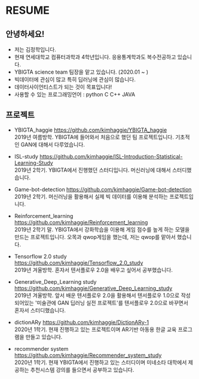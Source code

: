 # RESUME

## 안녕하세요!
* 저는 김정학입니다. 
* 현재 연세대학교 컴퓨터과학과 4학년입니다. 응용통계학과도 복수전공하고 있습니다.
* YBIGTA science team 팀장을 맡고 있습니다. (2020.01 ~ )
* 빅데이터에 관심이 많고 특히 딥러닝에 관심이 많습니다.
* 데이터사이언티스트가 되는 것이 목표입니다!
* 사용할 수 있는 프로그래밍언어 : python C C++ JAVA 


## 프로젝트
* YBIGTA_haggie
https://github.com/kimhaggie/YBIGTA_haggie <br>
2019년 여름방학. YBIGTA에 들어와서 처음으로 했던 팀 프로젝트입니다. 기초적인 GAN에 대해서 다루었습니다.

* ISL-study
https://github.com/kimhaggie/ISL-Introduction-Statistical-Learning-Study <br>
2019년 2학기. YBIGTA에서 진행했던 스터디입니다. 머신러닝에 대해서 스터디했습니다.

* Game-bot-detection
https://github.com/kimhaggie/Game-bot-detection <br> 
2019년 2학기. 머신러닝을 활용해서 실제 빅 데이터를 이용해 분석하는 프로젝트입니다. 

* Reinforcement_learning
https://github.com/kimhaggie/Reinforcement_learning <br>
2019년 2학기 말. YBIGTA에서 강화학습을 이용해 게임 점수를 높게 하는 모델을 만드는 프로젝트입니다. 오목과 qwop게임을 했는데, 저는 qwop를 맡아서 했습니다.

* Tensorflow 2.0 study
https://github.com/kimhaggie/Tensorflow_2.0_study <br>
2019년 겨울방학. 혼자서 텐서플로우 2.0을 배우고 싶어서 공부했습니다.

* Generative_Deep_Learning study
https://github.com/kimhaggie/Generative_Deep_Learning_study <br>
2019년 겨울방학. 앞서 배운 텐서플로우 2.0을 활용해서 텐서플로우 1.0으로 작성되어있는 '미술관에 GAN 딥러닝 실전 프로젝트'를 텐서플로우 2.0으로 바꾸면서 혼자서 스터디했습니다. 

* dictionARy
https://github.com/kimhaggie/DictionARy-1 <br>
2020년 1학기. 현재 진행하고 있는 프로젝트이며 AR기반 아동용 한글 교육 프로그램을 만들고 있습니다.

* recommender system
https://github.com/kimhaggie/Recommender_system_study <br>
2020년 1학기. 현재 YBIGTA에서 진행하고 있는 스터디이며 미네소타 대학에서 제공하는 추천시스템 강의를 들으면서 공부하고 있습니다.
